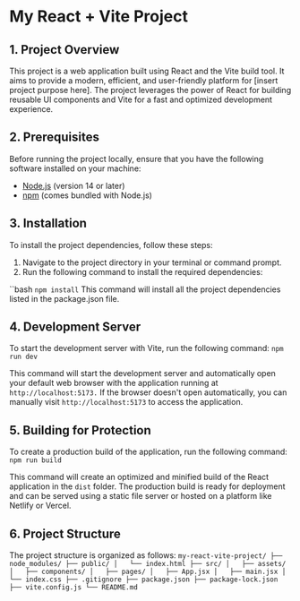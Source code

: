 # My React + Vite Project

## 1. Project Overview

This project is a web application built using React and the Vite build tool. It aims to provide a modern, efficient, and user-friendly platform for [insert project purpose here]. The project leverages the power of React for building reusable UI components and Vite for a fast and optimized development experience.

## 2. Prerequisites

Before running the project locally, ensure that you
have the following software installed on your machine:

- [Node.js](https://nodejs.org/) (version 14 or later)
- [npm](https://www.npmjs.com/) (comes bundled with Node.js)

## 3. Installation

To install the project dependencies, follow these steps:

1. Navigate to the project directory in your terminal or command prompt.
2. Run the following command to install the required dependencies:

  ``bash
  `npm install`
This command will install all the project dependencies listed in the package.json file.

## 4. Development Server
To start the development server with Vite, run the following command:
`npm run dev`

This command will start the development server and automatically open your default web browser with the application running at `http://localhost:5173.`
If the browser doesn't open automatically, you can manually visit `http://localhost:5173` to access the application.

## 5. Building for Protection
To create a production build of the application, run the following command:
`npm run build`

This command will create an optimized and minified build of the React application in the `dist` folder. The production build is ready for deployment and can be served using a static file server or hosted on a platform like Netlify or Vercel.

## 6. Project Structure
The project structure is organized as follows:
`
my-react-vite-project/
├── node_modules/
├── public/
│   └── index.html
├── src/
│   ├── assets/
│   ├── components/
│   ├── pages/
│   ├── App.jsx
│   ├── main.jsx
│   └── index.css
├── .gitignore
├── package.json
├── package-lock.json
├── vite.config.js
└── README.md
`
